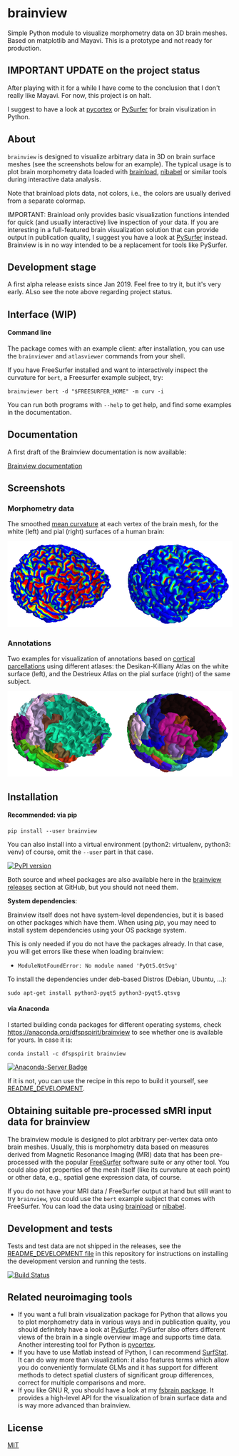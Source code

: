 # brainview
Simple Python module to visualize morphometry data on 3D brain meshes. Based on matplotlib and Mayavi. This is a prototype and not ready for production.

## IMPORTANT UPDATE on the project status

After playing with it for a while I have come to the conclusion that I don't really like Mayavi. For now, this project is on halt. 

I suggest to have a look at [pycortex](https://github.com/gallantlab/pycortex) or [PySurfer](https://pysurfer.github.io/) for brain visulization in Python.

## About

`brainview` is designed to visualize arbitrary data in 3D on brain surface meshes (see the screenshots below for an example). The typical usage is to plot brain morphometry data loaded with [brainload](https://github.com/dfsp-spirit/brainload), [nibabel](http://nipy.org/nibabel/) or similar tools during interactive data analysis.

Note that brainload plots data, not colors, i.e., the colors are usually derived from a separate colormap.

IMPORTANT: Brainload only provides basic visualization functions intended for quick (and usually interactive) live inspection of your data. If you are interesting in a full-featured brain visualization solution that can provide output in publication quality, I suggest you have a look at [PySurfer](https://pysurfer.github.io/) instead. Brainview is in no way intended to be a replacement for tools like PySurfer.


## Development stage

A first alpha release exists since Jan 2019. Feel free to try it, but it's very early. ALso see the note above regarding project status.


## Interface (WIP)


#### Command line

The package comes with an example client: after installation, you can use the `brainviewer` and `atlasviewer` commands from your shell.

If you have FreeSurfer installed and want to interactively inspect the curvature for `bert`, a Freesurfer example subject, try:

```console
brainviewer bert -d "$FREESURFER_HOME" -m curv -i
```

You can run both programs with `--help` to get help, and find some examples in the documentation.


## Documentation

A first draft of the Brainview documentation is now available:

[Brainview documentation](http://dfsp-spirit.github.io/brainview)



## Screenshots

### Morphometry data

The smoothed [mean curvature](https://en.wikipedia.org/wiki/Mean_curvature) at each vertex of the brain mesh, for the white (left) and pial (right) surfaces of a human brain:

![Curvature](./img/curvature.png?raw=true "Brain curvature white and pial")

### Annotations

Two examples for visualization of annotations based on [cortical parcellations](https://surfer.nmr.mgh.harvard.edu/fswiki/CorticalParcellation) using different atlases: the Desikan-Killiany Atlas on the white surface (left), and the Destrieux Atlas on the pial surface (right) of the same subject.

![Annotations](./img/atlas.png?raw=true "Annotations based on cortical parcellation")


## Installation

#### Recommended: via pip

```console
pip install --user brainview
```

You can also install into a virtual environment (python2: virtualenv, python3: venv) of course, omit the `--user` part in that case.

[![PyPI version](https://badge.fury.io/py/brainview.svg)](https://badge.fury.io/py/brainview)

Both source and wheel packages are also available here in the [brainview releases](https://github.com/dfsp-spirit/brainview/releases) section at GitHub, but you should not need them.

**System dependencies**:

Brainview itself does not have system-level dependencies, but it is based on other packages which have them. When using *pip*, you may need to install system dependencies using your OS package system.

This is only needed if you do not have the packages already. In that case, you will get errors like these when loading brainview:

* `ModuleNotFoundError: No module named 'PyQt5.QtSvg'`

To install the dependencies under deb-based Distros (Debian, Ubuntu, ...):

```console
sudo apt-get install python3-pyqt5 python3-pyqt5.qtsvg
```


#### via Anaconda

I started building conda packages for different operating systems, check https://anaconda.org/dfspspirit/brainview to see whether one is available for yours. In case it is:

```console
conda install -c dfspspirit brainview
```

[![Anaconda-Server Badge](https://anaconda.org/dfspspirit/brainview/badges/version.svg)](https://anaconda.org/dfspspirit/brainview)


If it is not, you can use the recipe in this repo to build it yourself, see [README_DEVELOPMENT](README_DEVELOPMENT.md).



## Obtaining suitable pre-processed sMRI input data for brainview

The brainview module is designed to plot arbitrary per-vertex data onto brain meshes. Usually, this is morphometry data based on measures derived from Magnetic Resonance Imaging (MRI) data that has been pre-processed with the popular [FreeSurfer](https://surfer.nmr.mgh.harvard.edu/) software suite or any other tool. You could also plot properties of the mesh itself (like its curvature at each point) or other data, e.g., spatial gene expression data, of course.

If you do not have your MRI data / FreeSurfer output at hand but still want to try `brainview`, you could use the `bert` example subject that comes with FreeSurfer. You can load the data using [brainload](https://github.com/dfsp-spirit/brainload) or [nibabel](http://nipy.org/nibabel/).

## Development and tests

Tests and test data are not shipped in the releases, see the [README_DEVELOPMENT file](README_DEVELOPMENT.md) in this repository for instructions on installing the development version and running the tests.

[![Build Status](https://travis-ci.org/dfsp-spirit/brainview.svg?branch=master)](https://travis-ci.org/dfsp-spirit/brainview)

## Related neuroimaging tools

- If you want a full brain visualization package for Python that allows you to plot morphometry data in various ways and in publication quality, you should definitely have a look at [PySurfer](https://pysurfer.github.io/). PySurfer also offers different views of the brain in a single overview image and supports time data. Another interesting tool for Python is [pycortex](https://github.com/gallantlab/pycortex).
- If you have to use Matlab instead of Python, I can recommend [SurfStat](http://www.math.mcgill.ca/keith/surfstat/). It can do way more than visualization: it also features terms which allow you do conveniently formulate GLMs and it has support for different methods to detect spatial clusters of significant group differences, correct for multiple comparisons and more.
- If you like GNU R, you should have a look at my [fsbrain package](https://github.com/dfsp-spirit/fsbrain). It provides a high-level API for the visualization of brain surface data and is way more advanced than brainview.

## License

[MIT](https://opensource.org/licenses/MIT)

